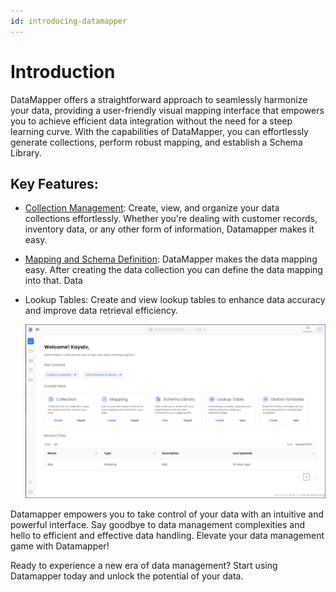 ```yaml
---
id: introducing-datamapper
---
```



# Introduction

DataMapper offers a straightforward approach to seamlessly harmonize your data, providing a user-friendly visual mapping interface that empowers you to achieve efficient data integration without the need for a steep learning curve. With the capabilities of DataMapper, you can effortlessly generate collections, perform robust mapping, and establish a Schema Library.

## Key Features:

* [Collection Management](./Collection.md): Create, view, and organize your data collections effortlessly. Whether you're dealing with customer records, inventory data, or any other form of information, Datamapper makes it easy.
* [Mapping and Schema Definition](./Mapping.md): DataMapper makes the data mapping easy. After creating the data collection you can define the data mapping into that. Data
* Lookup Tables: Create and view lookup tables to enhance data accuracy and improve data retrieval efficiency.

  ![](media/collection.png)

Datamapper empowers you to take control of your data with an intuitive and powerful interface. Say goodbye to data management complexities and hello to efficient and effective data handling. Elevate your data management game with Datamapper!

Ready to experience a new era of data management? Start using Datamapper today and unlock the potential of your data.

